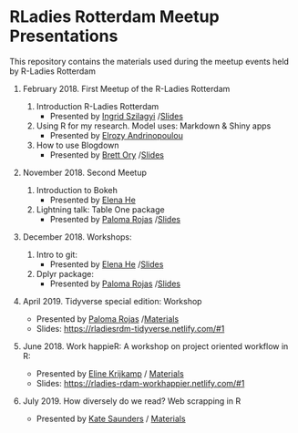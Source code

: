 # RLadies Rotterdam Meetup Presentations

This repository contains the materials used during the meetup events held by R-Ladies Rotterdam


1. February 2018. First Meetup of the R-Ladies Rotterdam
    1. Introduction R-Ladies Rotterdam
        * Presented by [Ingrid Szilagyi](https://twitter.com/infj_ingrid) /[Slides](https://github.com/rladies/meetup-presentations_rotterdam/tree/master/Introduction%20R-Ladies%20Rotterdam)
    2. Using R for my research. Model uses: Markdown & Shiny apps
        * Presented by [Elrozy Andrinopoulou](https://github.com/erandrinopoulou)
    3. How to use Blogdown
        * Presented by [Brett Ory](http://www.brettory.com/) /[Slides](https://github.com/rladies/meetup-presentations_rotterdam/tree/master/How%20to%20use%20Blogdown)

2. November 2018. Second Meetup
   1. Introduction to Bokeh
        * Presented by [Elena He](https://github.com/mikanchu)
   2. Lightning talk: Table One package
        * Presented by [Paloma Rojas](https://github.com/palolili23) /[Slides](https://github.com/rladies/meetup-presentations_rotterdam/tree/master/Introduction%20tableone) 

3. December 2018. Workshops:
    1. Intro to git:
        * Presented by [Elena He](https://github.com/mikanchu) /[Slides](https://github.com/rladies/meetup-presentations_rotterdam/tree/master/Introduction%20git)
    2. Dplyr package:
        * Presented by [Paloma Rojas](https://github.com/palolili23) /[Slides](https://github.com/rladies/meetup-presentations_rotterdam/tree/master/Introduction%20dplyr) 

4. April 2019. Tidyverse special edition: Workshop
    * Presented by [Paloma Rojas](https://github.com/palolili23) /[Materials](https://github.com/rladies/meetup-presentations_rotterdam/tree/master/Tidyverse%20special%20edition.%20Workshop)
    * Slides: https://rladiesrdm-tidyverse.netlify.com/#1
    
5. June 2018. Work happieR: A workshop on project oriented workflow in R:
    * Presented by [Eline Krijkamp](https://github.com/krijkamp) / [Materials](https://github.com/rladies/meetup-presentations_rotterdam/tree/master/Work%20happier%20-%20Project%20oriented%20workflow)
    * Slides: https://rladies-rdam-workhappier.netlify.com/#1
    
6. July 2019. How diversely do we read? Web scrapping in R
    * Presented by [Kate Saunders](https://github.com/katerobsau) / [Materials](https://github.com/rladies/meetup-presentations_rotterdam/tree/master/How%20diversely%20do%20we%20read)
